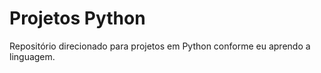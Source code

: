 # Projetos Python
 Repositório direcionado para projetos em Python conforme eu aprendo a linguagem.

